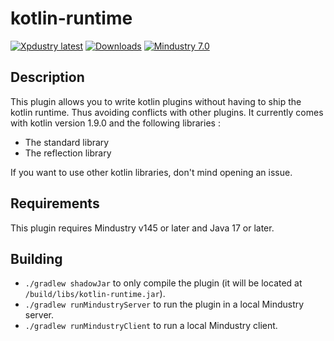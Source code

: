 #  kotlin-runtime

[![Xpdustry latest](https://maven.xpdustry.com/api/badge/latest/releases/com/xpdustry/kotlin-runtime?color=00ced1&name=kotlin-runtime&prefix=v)](https://maven.xpdustry.com/#/releases/com/xpdustry/kotlin-runtime)
[![Downloads](https://img.shields.io/github/downloads/Xpdustry/KotlinRuntimePlugin/total?color=00ced1)](https://github.com/xpdustry/kotlin-runtime/releases)
[![Mindustry 7.0](https://img.shields.io/badge/Mindustry-7.0-00ced1)](https://github.com/Anuken/Mindustry/releases)

## Description

This plugin allows you to write kotlin plugins without having to ship the kotlin runtime.
Thus avoiding conflicts with other plugins.
It currently comes with kotlin version 1.9.0 and the following libraries :

- The standard library
- The reflection library

If you want to use other kotlin libraries, don't mind opening an issue.

## Requirements

This plugin requires Mindustry v145 or later and Java 17 or later.

## Building

- `./gradlew shadowJar` to only compile the plugin (it will be located at `/build/libs/kotlin-runtime.jar`).
- `./gradlew runMindustryServer` to run the plugin in a local Mindustry server.
- `./gradlew runMindustryClient` to run a local Mindustry client.

